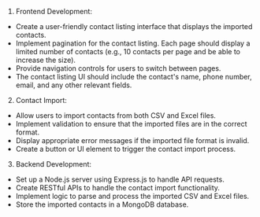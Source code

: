 1. Frontend Development:
- Create a user-friendly contact listing interface that displays the imported contacts.
- Implement pagination for the contact listing. Each page should display a limited number
of contacts (e.g., 10 contacts per page and be able to increase the size).
- Provide navigation controls for users to switch between pages.
- The contact listing UI should include the contact's name, phone number, email, and any
other relevant fields.
2. Contact Import:
- Allow users to import contacts from both CSV and Excel files.
- Implement validation to ensure that the imported files are in the correct format.
- Display appropriate error messages if the imported file format is invalid.
- Create a button or UI element to trigger the contact import process.
3. Backend Development:
- Set up a Node.js server using Express.js to handle API requests.
- Create RESTful APIs to handle the contact import functionality.
- Implement logic to parse and process the imported CSV and Excel files.
- Store the imported contacts in a MongoDB database.
